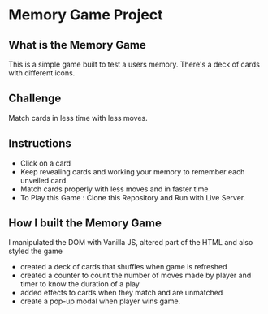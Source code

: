 # Memory Game Project

## What is the Memory Game
This is a simple game built to test a users memory. There's a deck of cards with different icons. 

## Challenge
Match cards in less time with less moves.

## Instructions
* Click on a card
* Keep revealing cards and working your memory to remember each unveiled card.
* Match cards properly with less moves and in faster time
* To Play this Game : Clone this Repository and Run with Live Server.

## How I built the Memory Game
I manipulated the DOM with Vanilla JS, altered part of the HTML and also styled the game
* created a deck of cards that shuffles when game is refreshed
* created a counter to count the number of moves made by player and timer to know the duration of a play
* added effects to cards when they match and are unmatched
* create a pop-up modal when player wins game.
